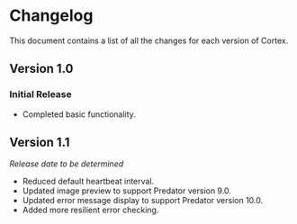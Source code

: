 # Changelog

This document contains a list of all the changes for each version of Cortex.


## Version 1.0 

### Initial Release

- Completed basic functionality.


## Version 1.1

*Release date to be determined*

- Reduced default heartbeat interval.
- Updated image preview to support Predator version 9.0.
- Updated error message display to support Predator version 10.0.
- Added more resilient error checking.
